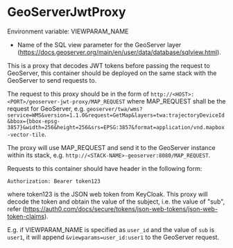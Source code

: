 # GeoServerJwtProxy

Environment variable: VIEWPARAM_NAME

- Name of the SQL view parameter for the GeoServer layer (<https://docs.geoserver.org/main/en/user/data/database/sqlview.html>).

This is a proxy that decodes JWT tokens before passing the request to GeoServer, this container should be deployed on the same stack with the GeoServer to send requests to.

The request to this proxy should be in the form of `http://<HOST>:<PORT>/geoserver-jwt-proxy/MAP_REQUEST` where MAP_REQUEST shall be the request for GeoServer, e.g. `geoserver/twa/wms?service=WMS&version=1.1.0&request=GetMap&layers=twa:trajectoryDeviceId&bbox={bbox-epsg-3857}&width=256&height=256&srs=EPSG:3857&format=application/vnd.mapbox-vector-tile`.

The proxy will use MAP_REQUEST and send it to the GeoServer instance within its stack, e.g. `http://<STACK-NAME>-geoserver:8080/MAP_REQUEST`.

Requests to this container should have header in the following form:
```
Authorization: Bearer token123
```

where token123 is the JSON web token from KeyCloak. This proxy will decode the token and obtain the value of the subject, i.e. the value of "sub", refer (<https://auth0.com/docs/secure/tokens/json-web-tokens/json-web-token-claims>).

E.g. if VIEWPARAM_NAME is specified as `user_id` and the value of `sub` is `user1`, it will append `&viewparams=user_id:user1` to the GeoServer request.